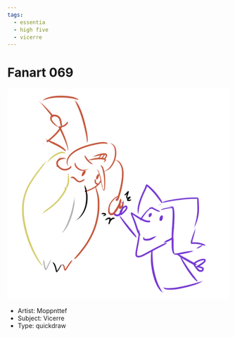 ```yaml
---
tags:
  - essentia
  - high five
  - vicerre
---
```


# Fanart 069

<img src="assets/2025-04-03_fanimage-121.png">

- Artist: Moppnttef
- Subject: Vicerre
- Type: quickdraw
